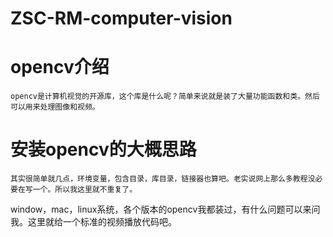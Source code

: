 # ZSC-RM-computer-vision


# opencv介绍
    opencv是计算机视觉的开源库，这个库是什么呢？简单来说就是装了大量功能函数和类。然后可以用来处理图像和视频。

# 安装opencv的大概思路
    其实很简单就几点，环境变量，包含目录，库目录，链接器也算吧。老实说网上那么多教程没必要在写一个。所以我这里就不重复了。
window，mac，linux系统，各个版本的opencv我都装过，有什么问题可以来问我。这里就给一个标准的视频播放代码吧。
